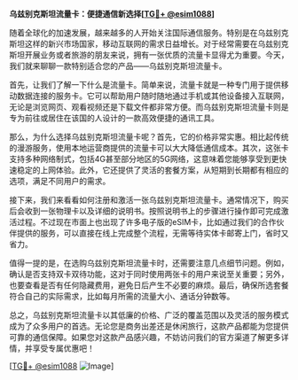**乌兹别克斯坦流量卡：便捷通信新选择[[TG💪+ @esim1088](https://t.me/s/esim1088)]**

随着全球化的加速发展，越来越多的人开始关注国际通信服务。特别是在乌兹别克斯坦这样的新兴市场国家，移动互联网的需求日益增长。对于经常需要在乌兹别克斯坦开展业务或者旅游的朋友来说，拥有一张优质的流量卡显得尤为重要。今天，我们就来聊聊一款特别适合您的产品——乌兹别克斯坦流量卡。

首先，让我们了解一下什么是流量卡。简单来说，流量卡就是一种专门用于提供移动数据连接的服务卡。它可以帮助用户随时随地通过手机或其他设备接入互联网，无论是浏览网页、观看视频还是下载文件都非常方便。而乌兹别克斯坦流量卡则是专为前往或居住在该国的人设计的一款高效便捷的通讯工具。

那么，为什么选择乌兹别克斯坦流量卡呢？首先，它的价格非常实惠。相比起传统的漫游服务，使用本地运营商提供的流量卡可以大大降低通信成本。其次，这张卡支持多种网络制式，包括4G甚至部分地区的5G网络，这意味着您能够享受到更快速稳定的上网体验。此外，它还提供了灵活的套餐方案，从短期到长期都有相应的选项，满足不同用户的需求。

接下来，我们来看看如何注册和激活一张乌兹别克斯坦流量卡。通常情况下，购买后会收到一张物理卡以及详细的说明书。按照说明书上的步骤进行操作即可完成激活过程。不过现在市面上也出现了许多电子版的eSIM卡，比如通过我们的合作伙伴提供的服务，可以直接在线上完成整个流程，无需等待实体卡邮寄上门，省时又省力。

值得一提的是，在选购乌兹别克斯坦流量卡时，还需要注意几点细节问题。例如，确认是否支持双卡双待功能，这对于同时使用两张卡的用户来说至关重要；另外，也要查看是否有任何隐藏费用，避免日后产生不必要的麻烦。最后，确保所选套餐符合自己的实际需求，比如每月所需的流量大小、通话分钟数等。

总之，乌兹别克斯坦流量卡以其低廉的价格、广泛的覆盖范围以及灵活的服务模式成为了众多用户的首选。无论您是商务出差还是休闲旅行，这款产品都能为您提供可靠的通信保障。如果您对这款产品感兴趣，不妨访问我们的官方渠道了解更多详情，并享受专属优惠吧！

[[TG💪+ @esim1088](https://t.me/s/esim1088) ![Image](https://i.postimg.cc/4NQfJmqS/Snipaste-2025-05-13-00-14-12.png)]